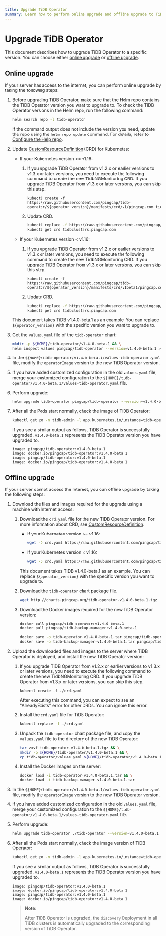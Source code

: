 ```yaml
---
title: Upgrade TiDB Operator
summary: Learn how to perform online upgrade and offline upgrade to TiDB Operator in the Kubernetes cluster.
---
```


# Upgrade TiDB Operator

This document describes how to upgrade TiDB Operator to a specific version. You can choose either [online upgrade](#online-upgrade) or [offline upgrade](#offline-upgrade).

## Online upgrade

If your server has access to the internet, you can perform online upgrade by taking the following steps:

1. Before upgrading TiDB Operator, make sure that the Helm repo contains the TiDB Operator version you want to upgrade to. To check the TiDB Operator versions in the Helm repo, run the following command:

    ```bash
    helm search repo -l tidb-operator
    ```

    If the command output does not include the version you need, update the repo using the `helm repo update` command. For details, refer to [Configure the Help repo](tidb-toolkit.md#configure-the-helm-repo).

2. Update [CustomResourceDefinition](https://kubernetes.io/docs/tasks/access-kubernetes-api/custom-resources/custom-resource-definitions/) (CRD) for Kubernetes:

    * If your Kubernetes version >= v1.16:

        1. If you upgrade TiDB Operator from v1.2.x or earlier versions to v1.3.x or later versions, you need to execute the following command to create the new TidbNGMonitoring CRD. If you upgrade TiDB Operator from v1.3.x or later versions, you can skip this step.

            
            ```shell
            kubectl create -f https://raw.githubusercontent.com/pingcap/tidb-operator/${operator_version}/manifests/crd/v1/pingcap.com_tidbngmonitorings.yaml
            ```

        2. Update CRD.

            
            ```bash
            kubectl replace -f https://raw.githubusercontent.com/pingcap/tidb-operator/${operator_version}/manifests/crd.yaml && \
            kubectl get crd tidbclusters.pingcap.com
            ```

    * If your Kubernetes version < v1.16:

        1. If you upgrade TiDB Operator from v1.2.x or earlier versions to v1.3.x or later versions, you need to execute the following command to create the new TidbNGMonitoring CRD. If you upgrade TiDB Operator from v1.3.x or later versions, you can skip this step.

            
            ```shell
            kubectl create -f https://raw.githubusercontent.com/pingcap/tidb-operator/${operator_version}/manifests/crd/v1beta1/pingcap.com_tidbngmonitorings.yaml
            ```

        2. Update CRD.

            
            ```bash
            kubectl replace -f https://raw.githubusercontent.com/pingcap/tidb-operator/${operator_version}/manifests/crd_v1beta1.yaml && \
            kubectl get crd tidbclusters.pingcap.com
            ```

    This document takes TiDB v1.4.0-beta.1 as an example. You can replace `${operator_version}` with the specific version you want to upgrade to.

3. Get the `values.yaml` file of the `tidb-operator` chart:

    
    ```bash
    mkdir -p ${HOME}/tidb-operator/v1.4.0-beta.1 && \
    helm inspect values pingcap/tidb-operator --version=v1.4.0-beta.1 > ${HOME}/tidb-operator/v1.4.0-beta.1/values-tidb-operator.yaml
    ```

4. In the `${HOME}/tidb-operator/v1.4.0-beta.1/values-tidb-operator.yaml` file, modify the `operatorImage` version to the new TiDB Operator version.

5. If you have added customized configuration in the old `values.yaml` file, merge your customized configuration to the `${HOME}/tidb-operator/v1.4.0-beta.1/values-tidb-operator.yaml` file.

6. Perform upgrade:

    
    ```bash
    helm upgrade tidb-operator pingcap/tidb-operator --version=v1.4.0-beta.1 -f ${HOME}/tidb-operator/v1.4.0-beta.1/values-tidb-operator.yaml
    ```

7. After all the Pods start normally, check the image of TiDB Operator:

    
    ```bash
    kubectl get po -n tidb-admin -l app.kubernetes.io/instance=tidb-operator -o yaml | grep 'image:.*operator:'
    ```

    If you see a similar output as follows, TiDB Operator is successfully upgraded. `v1.4.0-beta.1` represents the TiDB Operator version you have upgraded to.

    ```
    image: pingcap/tidb-operator:v1.4.0-beta.1
    image: docker.io/pingcap/tidb-operator:v1.4.0-beta.1
    image: pingcap/tidb-operator:v1.4.0-beta.1
    image: docker.io/pingcap/tidb-operator:v1.4.0-beta.1
    ```

## Offline upgrade

If your server cannot access the Internet, you can offline upgrade by taking the following steps:

1. Download the files and images required for the upgrade using a machine with Internet access:

    1. Download the `crd.yaml` file for the new TiDB Operator version. For more information about CRD, see [CustomResourceDefinition](https://kubernetes.io/docs/tasks/access-kubernetes-api/custom-resources/custom-resource-definitions/).

        * If your Kubernetes version >= v1.16:

            
            ```bash
            wget -O crd.yaml https://raw.githubusercontent.com/pingcap/tidb-operator/${operator_version}/manifests/crd.yaml
            ```

        * If your Kubernetes version < v1.16:

            
            ```bash
            wget -O crd.yaml https://raw.githubusercontent.com/pingcap/tidb-operator/${operator_version}/manifests/crd_v1beta1.yaml
            ```

        This document takes TiDB v1.4.0-beta.1 as an example. You can replace `${operator_version}` with the specific version you want to upgrade to.

    2. Download the `tidb-operator` chart package file.

        
        ```bash
        wget http://charts.pingcap.org/tidb-operator-v1.4.0-beta.1.tgz
        ```

    3. Download the Docker images required for the new TiDB Operator version:

        
        ```bash
        docker pull pingcap/tidb-operator:v1.4.0-beta.1
        docker pull pingcap/tidb-backup-manager:v1.4.0-beta.1

        docker save -o tidb-operator-v1.4.0-beta.1.tar pingcap/tidb-operator:v1.4.0-beta.1
        docker save -o tidb-backup-manager-v1.4.0-beta.1.tar pingcap/tidb-backup-manager:v1.4.0-beta.1
        ```

2. Upload the downloaded files and images to the server where TiDB Operator is deployed, and install the new TiDB Operator version:

    1. If you upgrade TiDB Operator from v1.2.x or earlier versions to v1.3.x or later versions, you need to execute the following command to create the new TidbNGMonitoring CRD. If you upgrade TiDB Operator from v1.3.x or later versions, you can skip this step.

        
        ```shell
        kubectl create -f ./crd.yaml
        ```

        After executing this command, you can expect to see an "AlreadyExists" error for other CRDs. You can ignore this error.

    2. Install the `crd.yaml` file for TiDB Operator:

        
        ```bash
        kubectl replace -f ./crd.yaml
        ```

    3. Unpack the `tidb-operator` chart package file, and copy the `values.yaml` file to the directory of the new TiDB Operator:

        
        ```bash
        tar zxvf tidb-operator-v1.4.0-beta.1.tgz && \
        mkdir -p ${HOME}/tidb-operator/v1.4.0-beta.1 && \
        cp tidb-operator/values.yaml ${HOME}/tidb-operator/v1.4.0-beta.1/values-tidb-operator.yaml
        ```

    4. Install the Docker images on the server:

        
        ```bash
        docker load -i tidb-operator-v1.4.0-beta.1.tar && \
        docker load -i tidb-backup-manager-v1.4.0-beta.1.tar
        ```

3. In the `${HOME}/tidb-operator/v1.4.0-beta.1/values-tidb-operator.yaml` file, modify the `operatorImage` version to the new TiDB Operator version.

4. If you have added customized configuration in the old `values.yaml` file, merge your customized configuration to the `${HOME}/tidb-operator/v1.4.0-beta.1/values-tidb-operator.yaml` file.

5. Perform upgrade:

    
    ```bash
    helm upgrade tidb-operator ./tidb-operator --version=v1.4.0-beta.1 -f ${HOME}/tidb-operator/v1.4.0-beta.1/values-tidb-operator.yaml
    ```

6. After all the Pods start normally, check the image version of TiDB Operator:

    
    ```bash
    kubectl get po -n tidb-admin -l app.kubernetes.io/instance=tidb-operator -o yaml | grep 'image:.*operator:'
    ```

    If you see a similar output as follows, TiDB Operator is successfully upgraded. `v1.4.0-beta.1` represents the TiDB Operator version you have upgraded to.

    ```
    image: pingcap/tidb-operator:v1.4.0-beta.1
    image: docker.io/pingcap/tidb-operator:v1.4.0-beta.1
    image: pingcap/tidb-operator:v1.4.0-beta.1
    image: docker.io/pingcap/tidb-operator:v1.4.0-beta.1
    ```

    > **Note:**
    >
    > After TiDB Operator is upgraded, the `discovery` Deployment in all TiDB clusters is automatically upgraded to the corresponding version of TiDB Operator.
